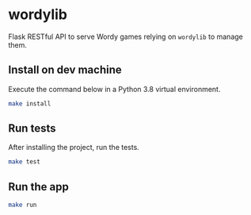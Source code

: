 # wordylib

Flask RESTful API to serve Wordy games relying on `wordylib` to manage them.

## Install on dev machine

Execute the command below in a Python 3.8 virtual environment.

```bash
make install
```

## Run tests

After installing the project, run the tests.

```bash
make test
```

## Run the app

```bash
make run
```
